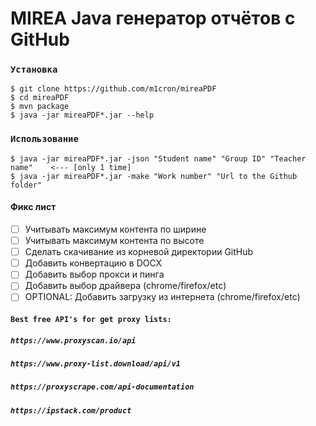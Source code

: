 # MIREA Java генератор отчётов с GitHub

### `Установка`

```
$ git clone https://github.com/m1cron/mireaPDF
$ cd mireaPDF
$ mvn package
$ java -jar mireaPDF*.jar --help
```

### `Использование`

```
$ java -jar mireaPDF*.jar -json "Student name" "Group ID" "Teacher name"    <--- [only 1 time]
$ java -jar mireaPDF*.jar -make "Work number" "Url to the Github folder"
```

#### Фикс лист
- [ ] Учитывать максимум контента по ширине
- [ ] Учитывать максимум контента по высоте
- [ ] Сделать скачивание из корневой директории GitHub
- [ ] Добавить конвертацию в DOCX
- [ ] Добавить выбор прокси и пинга
- [ ] Добавить выбор драйвера (chrome/firefox/etc)
- [ ] OPTIONAL: Добавить загрузку из интернета (chrome/firefox/etc)

#### `Best free API's for get proxy lists:`
##### ```https://www.proxyscan.io/api```
##### ```https://www.proxy-list.download/api/v1```
##### ```https://proxyscrape.com/api-documentation```
##### ```https://ipstack.com/product```